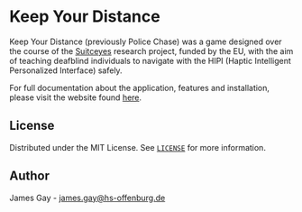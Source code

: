 # Keep Your Distance
Keep Your Distance (previously Police Chase) was a game designed over the course of the [Suitceyes](http://www.suitceyes.eu) research project, funded by the EU, with the aim of teaching deafblind individuals to navigate with the HIPI (Haptic Intelligent Personalized Interface) safely.

For full documentation about the application, features and installation, please visit the website found [here](https://suitceyes-project.github.io/Keep-Your-Distance/).

## License
Distributed under the MIT License. See [`LICENSE`](LICENSE) for more information.

## Author
James Gay - james.gay@hs-offenburg.de
